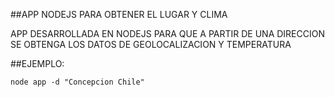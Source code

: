 ##APP NODEJS PARA OBTENER EL LUGAR Y CLIMA

APP DESARROLLADA EN NODEJS PARA QUE A PARTIR DE UNA DIRECCION SE OBTENGA LOS DATOS DE GEOLOCALIZACION Y TEMPERATURA

##EJEMPLO:
```
node app -d "Concepcion Chile"
```